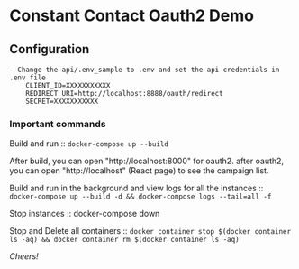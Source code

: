 Constant Contact Oauth2 Demo
============================


Configuration
-------------
	- Change the api/.env_sample to .env and set the api credentials in .env file
        CLIENT_ID=XXXXXXXXXXX
        REDIRECT_URI=http://localhost:8888/oauth/redirect
        SECRET=XXXXXXXXXXX


### Important commands

Build and run :: `docker-compose up --build`

After build, you can open "http://localhost:8000" for oauth2. after oauth2, you can open "http://localhost" (React page) to see the campaign list. 


Build and run in the background and view logs for all the instances ::
`docker-compose up --build -d && docker-compose logs --tail=all -f`

Stop instances :: docker-compose down

Stop and Delete all containers :: `docker container stop $(docker container ls -aq) && docker container rm $(docker container ls -aq)`

_Cheers!_



